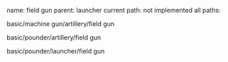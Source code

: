 name: field gun
parent: launcher
current path: not implemented
all paths:

  basic/machine gun/artillery/field gun

  basic/pounder/artillery/field gun

  basic/pounder/launcher/field gun

